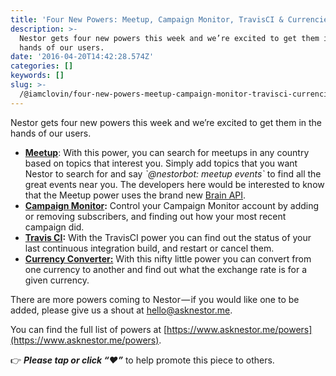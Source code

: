 ```yaml
---
title: 'Four New Powers: Meetup, Campaign Monitor, TravisCI & Currencies'
description: >-
  Nestor gets four new powers this week and we’re excited to get them in the
  hands of our users.
date: '2016-04-20T14:42:28.574Z'
categories: []
keywords: []
slug: >-
  /@iamclovin/four-new-powers-meetup-campaign-monitor-travisci-currencies-d9db6494d710
---
```


Nestor gets four new powers this week and we’re excited to get them in the hands of our users.

*   [**Meetup**](https://www.asknestor.me/powers/meetup): With this power, you can search for meetups in any country based on topics that interest you. Simply add topics that you want Nestor to search for and say _\`@nestorbot: meetup events\`_ to find all the great events near you. The developers here would be interested to know that the Meetup power uses the brand new [Brain API](https://github.com/nestor-powers/meetup).
*   [**Campaign Monitor**](https://www.asknestor.me/powers/campaignmonitor)**:** Control your Campaign Monitor account by adding or removing subscribers, and finding out how your most recent campaign did.
*   [**Travis CI**](https://www.asknestor.me/powers/travisci)**:** With the TravisCI power you can find out the status of your last continuous integration build, and restart or cancel them.
*   [**Currency Converter:**](https://www.asknestor.me/powers/currency) With this nifty little power you can convert from one currency to another and find out what the exchange rate is for a given currency.

There are more powers coming to Nestor — if you would like one to be added, please give us a shout at [hello@asknestor.me](mailto:hello@asknestor.me).

You can find the full list of powers at [https://www.asknestor.me/powers](https://www.asknestor.me/powers).

👉 **_Please tap or click “♥︎”_** to help promote this piece to others.